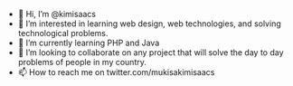 - 👋 Hi, I’m @kimisaacs
- 👀 I’m interested in learning web design, web technologies, and solving technological problems.
- 🌱 I’m currently learning PHP and Java
- 💞️ I’m looking to collaborate on any project that will solve the day to day problems of people in my country.
- 📫 How to reach me on twitter.com/mukisakimisaacs

<!---
kimisaacs/kimisaacs is a ✨ special ✨ repository because its `README.md` (this file) appears on your GitHub profile.
You can click the Preview link to take a look at your changes.
--->
